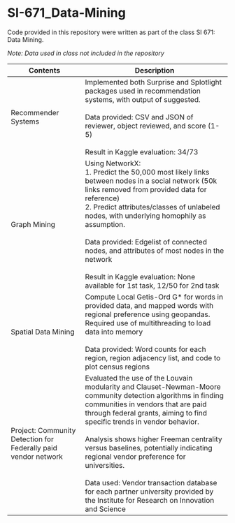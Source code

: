 # SI-671_Data-Mining

Code provided in this repository were written as part of the class SI 671: Data Mining.

*Note: Data used in class not included in the repository*

| Contents  | Description |
| ------------- | ------------- |
| Recommender Systems  | Implemented both Surprise and Splotlight packages used in recommendation systems, with output of suggested.<br><br>Data provided: CSV and JSON of reviewer, object reviewed, and score (1-5)<br><br>Result in Kaggle evaluation: 34/73|
| Graph Mining  | Using NetworkX:<br>1. Predict the 50,000 most likely links between nodes in a social network (50k links removed from provided data for reference)<br>2. Predict attributes/classes of unlabeled nodes, with underlying homophily as assumption.<br><br>Data provided: Edgelist of connected nodes, and attributes of most nodes in the network<br><br>Result in Kaggle evaluation: None available for 1st task, 12/50 for 2nd task|
| Spatial Data Mining  | Compute Local Getis-Ord G\* for words in provided data, and mapped words with regional preference using geopandas. Required use of multithreading to load data into memory<br><br>Data provided: Word counts for each region, region adjacency list, and code to plot census regions|
| Project: Community Detection for Federally paid vendor network  | Evaluated the use of the Louvain modularity and Clauset-Newman-Moore community detection algorithms in finding communities in vendors that are paid through federal grants, aiming to find specific trends in vendor behavior.<br><br>Analysis shows higher Freeman centrality versus baselines, potentially indicating regional vendor preference for universities.<br><br>Data used: Vendor transaction database for each partner university provided by the Institute for Research on Innovation and Science|

